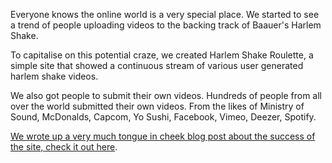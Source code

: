 Everyone knows the online world is a very special place. We started to see a trend of people uploading videos to the backing track of Baauer's Harlem Shake.</p><p>To capitalise on this potential craze, we created Harlem Shake Roulette, a simple site that showed a continuous stream of various user generated harlem shake videos.

We also got people to submit their own videos. Hundreds of people from all over the world submitted their own videos. From the likes of Ministry of Sound, McDonalds, Capcom, Yo Sushi, Facebook, Vimeo, Deezer, Spotify.

<a href='http://wemakeawesomesh.tumblr.com/post/43190990456/corporate-communications-bulletin-harlem-shake' target='_blank'>We wrote up a very much tongue in cheek blog post about the success of the site, check it out here</a>.
